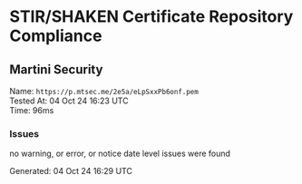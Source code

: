 # STIR/SHAKEN Certificate Repository Compliance

## Martini Security

Name: `https://p.mtsec.me/2e5a/eLpSxxPb6onf.pem`\
Tested At: 04 Oct 24 16:23 UTC\
Time: 96ms

### Issues

no warning, or error, or notice date level issues were found

Generated: 04 Oct 24 16:29 UTC